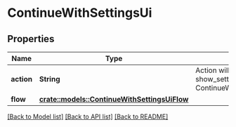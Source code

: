 # ContinueWithSettingsUi

## Properties

Name | Type | Description | Notes
------------ | ------------- | ------------- | -------------
**action** | **String** | Action will always be `show_settings_ui` show_settings_ui ContinueWithActionShowSettingsUIString | 
**flow** | [**crate::models::ContinueWithSettingsUiFlow**](continueWithSettingsUiFlow.md) |  | 

[[Back to Model list]](../README.md#documentation-for-models) [[Back to API list]](../README.md#documentation-for-api-endpoints) [[Back to README]](../README.md)


